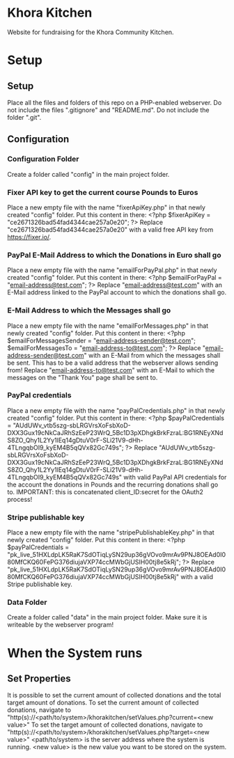 # Khora Kitchen
Website for fundraising for the Khora Community Kitchen.

# Setup
## Setup
Place all the files and folders of this repo on a PHP-enabled webserver.
Do not include the files ".gitignore" and "README.md".
Do not include the folder ".git".
## Configuration
### Configuration Folder
Create a folder called "config" in the main project folder.
### Fixer API key to get the current course Pounds to Euros
Place a new empty file with the name "fixerApiKey.php" in that newly created "config" folder.
Put this content in there:
&lt;?php $fixerApiKey = "ce2671326bad54fad4344cae257a0e20"; ?&gt;
Replace "ce2671326bad54fad4344cae257a0e20" with a valid free API key from https://fixer.io/.
### PayPal E-Mail Address to which the Donations in Euro shall go
Place a new empty file with the name "emailForPayPal.php" in that newly created "config" folder.
Put this content in there:
&lt;?php $emailForPayPal = "email-address@test.com"; ?&gt;
Replace "email-address@test.com" with an E-Mail address linked to the PayPal account to which the donations shall go.
### E-Mail Address to which the Messages shall go
Place a new empty file with the name "emailForMessages.php" in that newly created "config" folder.
Put this content in there:
&lt;?php $emailForMessagesSender = "email-address-sender@test.com"; $emailForMessagesTo = "email-address-to@test.com"; ?&gt;
Replace "email-address-sender@test.com" with an E-Mail from which the messages shall be sent. This has to be a valid address that the webserver allows sending from!
Replace "email-address-to@test.com" with an E-Mail to which the messages on the "Thank You" page shall be sent to.
### PayPal credentials
Place a new empty file with the name "payPalCredentials.php" in that newly created "config" folder.
Put this content in there:
&lt;?php $payPalCredentials = "AUdUWv_vtb5szg-sbLRGVrsXoFsbXoD-DXX3Gux19cNkCaJRhSzEeP23WrQ_5Bc1D3pXDhgkBrkFzraL:BG1RNEyXNdS8ZO_Qhy1L2Yy1lEq14gDtuV0rF-SLi21V9-dHh-4TLngqbOI9_kyEM4B5qQVx82Gc749s"; ?&gt;
Replace "AUdUWv_vtb5szg-sbLRGVrsXoFsbXoD-DXX3Gux19cNkCaJRhSzEeP23WrQ_5Bc1D3pXDhgkBrkFzraL:BG1RNEyXNdS8ZO_Qhy1L2Yy1lEq14gDtuV0rF-SLi21V9-dHh-4TLngqbOI9_kyEM4B5qQVx82Gc749s" with valid PayPal API credentials for the account the donations in Pounds and the recurring donations shall go to.
IMPORTANT: this is concatenated client_ID:secret for the OAuth2 process!
### Stripe publishable key
Place a new empty file with the name "stripePublishableKey.php" in that newly created "config" folder.
Put this content in there:
&lt;?php $payPalCredentials = "pk_live_51HXLdpLK5RaK7SdOTiqLySN29up36gVOvo9mrAv9PNJ8OEAd0I080MfCKQ60FePG376diujaVXP74ccMWbGjUSIH00tj8e5kRj"; ?&gt;
Replace "pk_live_51HXLdpLK5RaK7SdOTiqLySN29up36gVOvo9mrAv9PNJ8OEAd0I080MfCKQ60FePG376diujaVXP74ccMWbGjUSIH00tj8e5kRj" with a valid Stripe publishable key.
### Data Folder
Create a folder called "data" in the main project folder.
Make sure it is writeable by the webserver program!

# When the System runs
## Set Properties
It is possible to set the current amount of collected donations and the total target amount of donations.
To set the current amount of collected donations, navigate to "http(s)://&lt;path/to/system&gt;/khorakitchen/setValues.php?current=&lt;new value&gt;"
To set the target amount of collected donations, navigate to "http(s)://&lt;path/to/system&gt;/khorakitchen/setValues.php?target=&lt;new value&gt;"
&lt;path/to/system&gt; is the server address where the system is running.
&lt;new value&gt; is the new value you want to be stored on the system.
